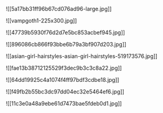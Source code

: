 ![[5a17bb31ff96b67cd076ad96-large.jpg]]

![[vampgoth1-225x300.jpg]]

![[47739b5930f76d2d7e5bc853acbef945.jpg]]

![[896086cb866f93bbe6b79a3bf907d203.jpg]]

![[asian-girl-hairstyles-asian-girl-hairstyles-519173576.jpg]]

![[fae13b38712125529f3dec9b3c3c8a22.jpg]]

![[64dd19925c4a1074f4ff97bdf3cdbe18.jpg]]

![[f49fb2b55bc3dc97dd04ec32e5464ef6.jpg]]

![[11c3e0a48a9ebe61d7473bae5fdeb0d1.jpg]]